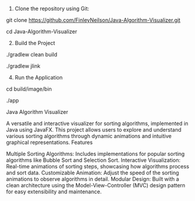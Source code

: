 1. Clone the repository using Git:

  git clone https://github.com/FinleyNeilson/Java-Algorithm-Visualizer.git

  cd Java-Algorithm-Visualizer

2. Build the Project

  ./gradlew clean build

  ./gradlew jlink

4. Run the Application

  cd build/image/bin

  ./app

Java Algorithm Visualizer

A versatile and interactive visualizer for sorting algorithms, implemented in Java using JavaFX. This project allows users to explore and understand various sorting algorithms through dynamic animations and intuitive graphical representations.
Features

Multiple Sorting Algorithms: Includes implementations for popular sorting algorithms like Bubble Sort and Selection Sort.
Interactive Visualization: Real-time animations of sorting steps, showcasing how algorithms process and sort data.
Customizable Animation: Adjust the speed of the sorting animations to observe algorithms in detail.
Modular Design: Built with a clean architecture using the Model-View-Controller (MVC) design pattern for easy extensibility and maintenance.
